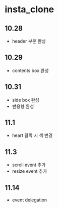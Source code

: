 # insta_clone

## 10.28
- header 부분 완성

## 10.29
- contents box 완성

## 10.31
- side box 완성
- 반응형 완성

## 11.1
- heart 클릭 시 색 변경

## 11.3
- scroll event 추가
- resize event 추가

## 11.14
- event delegation
